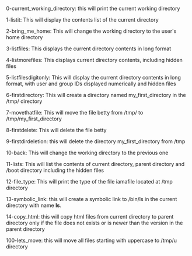 0-current_working_directory: this will print the current working directory

1-listit: This will display the contents list of the current directory

2-bring_me_home: This will change the working directory to the user's home directory

3-listfiles: This displays the current directory contents in long format

4-listmorefiles: This displays current directory contents, including hidden files

5-listfilesdigitonly: This will display the current directory contents in long format, with user and group IDs displayed numerically and hidden files

6-firstdirectory: This will create a directory named my_first_directory in the /tmp/ directory

7-movethatfile: This will move the file betty from /tmp/ to /tmp/my_first_directory

8-firstdelete: This will delete the file betty

9-firstdirdeletion: this will delete the directory my_first_directory from /tmp

10-back: This will change the working directory to the previous one

11-lists: This will list the contents of current directory, parent directory and /boot directory including the hidden files

12-file_type: This will print the type of the file iamafile located at /tmp directory

13-symbolic_link: this will create a symbolic link to /bin/ls in the current directory with name __ls__.

14-copy_html: this will copy html files from current directory to parent directory only if the file does not exists or is newer than the version in the parent directory

100-lets_move: this will move all files starting with uppercase to /tmp/u directory
